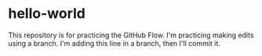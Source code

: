 # hello-world
This repository is for practicing the GitHub Flow. 
I'm practicing making edits using a branch. I'm adding this line in a branch, then I'll commit it.  
